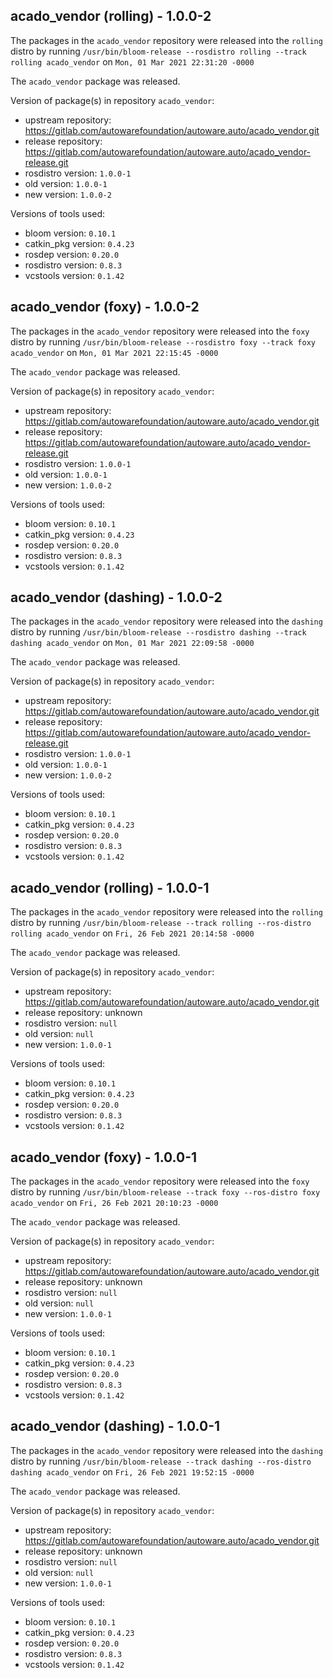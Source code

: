## acado_vendor (rolling) - 1.0.0-2

The packages in the `acado_vendor` repository were released into the `rolling` distro by running `/usr/bin/bloom-release --rosdistro rolling --track rolling acado_vendor` on `Mon, 01 Mar 2021 22:31:20 -0000`

The `acado_vendor` package was released.

Version of package(s) in repository `acado_vendor`:

- upstream repository: https://gitlab.com/autowarefoundation/autoware.auto/acado_vendor.git
- release repository: https://gitlab.com/autowarefoundation/autoware.auto/acado_vendor-release.git
- rosdistro version: `1.0.0-1`
- old version: `1.0.0-1`
- new version: `1.0.0-2`

Versions of tools used:

- bloom version: `0.10.1`
- catkin_pkg version: `0.4.23`
- rosdep version: `0.20.0`
- rosdistro version: `0.8.3`
- vcstools version: `0.1.42`


## acado_vendor (foxy) - 1.0.0-2

The packages in the `acado_vendor` repository were released into the `foxy` distro by running `/usr/bin/bloom-release --rosdistro foxy --track foxy acado_vendor` on `Mon, 01 Mar 2021 22:15:45 -0000`

The `acado_vendor` package was released.

Version of package(s) in repository `acado_vendor`:

- upstream repository: https://gitlab.com/autowarefoundation/autoware.auto/acado_vendor.git
- release repository: https://gitlab.com/autowarefoundation/autoware.auto/acado_vendor-release.git
- rosdistro version: `1.0.0-1`
- old version: `1.0.0-1`
- new version: `1.0.0-2`

Versions of tools used:

- bloom version: `0.10.1`
- catkin_pkg version: `0.4.23`
- rosdep version: `0.20.0`
- rosdistro version: `0.8.3`
- vcstools version: `0.1.42`


## acado_vendor (dashing) - 1.0.0-2

The packages in the `acado_vendor` repository were released into the `dashing` distro by running `/usr/bin/bloom-release --rosdistro dashing --track dashing acado_vendor` on `Mon, 01 Mar 2021 22:09:58 -0000`

The `acado_vendor` package was released.

Version of package(s) in repository `acado_vendor`:

- upstream repository: https://gitlab.com/autowarefoundation/autoware.auto/acado_vendor.git
- release repository: https://gitlab.com/autowarefoundation/autoware.auto/acado_vendor-release.git
- rosdistro version: `1.0.0-1`
- old version: `1.0.0-1`
- new version: `1.0.0-2`

Versions of tools used:

- bloom version: `0.10.1`
- catkin_pkg version: `0.4.23`
- rosdep version: `0.20.0`
- rosdistro version: `0.8.3`
- vcstools version: `0.1.42`


## acado_vendor (rolling) - 1.0.0-1

The packages in the `acado_vendor` repository were released into the `rolling` distro by running `/usr/bin/bloom-release --track rolling --ros-distro rolling acado_vendor` on `Fri, 26 Feb 2021 20:14:58 -0000`

The `acado_vendor` package was released.

Version of package(s) in repository `acado_vendor`:

- upstream repository: https://gitlab.com/autowarefoundation/autoware.auto/acado_vendor.git
- release repository: unknown
- rosdistro version: `null`
- old version: `null`
- new version: `1.0.0-1`

Versions of tools used:

- bloom version: `0.10.1`
- catkin_pkg version: `0.4.23`
- rosdep version: `0.20.0`
- rosdistro version: `0.8.3`
- vcstools version: `0.1.42`


## acado_vendor (foxy) - 1.0.0-1

The packages in the `acado_vendor` repository were released into the `foxy` distro by running `/usr/bin/bloom-release --track foxy --ros-distro foxy acado_vendor` on `Fri, 26 Feb 2021 20:10:23 -0000`

The `acado_vendor` package was released.

Version of package(s) in repository `acado_vendor`:

- upstream repository: https://gitlab.com/autowarefoundation/autoware.auto/acado_vendor.git
- release repository: unknown
- rosdistro version: `null`
- old version: `null`
- new version: `1.0.0-1`

Versions of tools used:

- bloom version: `0.10.1`
- catkin_pkg version: `0.4.23`
- rosdep version: `0.20.0`
- rosdistro version: `0.8.3`
- vcstools version: `0.1.42`


## acado_vendor (dashing) - 1.0.0-1

The packages in the `acado_vendor` repository were released into the `dashing` distro by running `/usr/bin/bloom-release --track dashing --ros-distro dashing acado_vendor` on `Fri, 26 Feb 2021 19:52:15 -0000`

The `acado_vendor` package was released.

Version of package(s) in repository `acado_vendor`:

- upstream repository: https://gitlab.com/autowarefoundation/autoware.auto/acado_vendor.git
- release repository: unknown
- rosdistro version: `null`
- old version: `null`
- new version: `1.0.0-1`

Versions of tools used:

- bloom version: `0.10.1`
- catkin_pkg version: `0.4.23`
- rosdep version: `0.20.0`
- rosdistro version: `0.8.3`
- vcstools version: `0.1.42`


